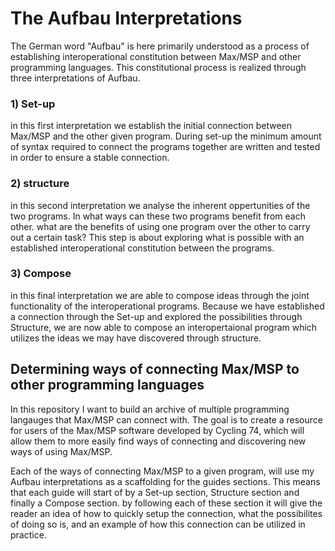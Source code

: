 # The Aufbau Interpretations
The German word "Aufbau" is here primarily understood as a process of establishing interoperational constitution between Max/MSP and other programming languages. This constitutional process is realized through three interpretations of Aufbau.

### 1) Set-up
in this first interpretation we establish the initial connection between Max/MSP and the other given program. During set-up the minimum amount of syntax required to connect the programs together are written and tested in order to ensure a stable connection.

### 2) structure
in this second interpretation we analyse the inherent oppertunities of the two programs. In what ways can these two programs benefit from each other. what are the benefits of using one program over the other to carry out a certain task? This step is about exploring what is possible with an established interoperational constitution between the programs.

### 3) Compose
in this final interpretation we are able to compose ideas through the joint functionality of the interoperational programs. Because we have established a connection through the Set-up and explored the possibilities through Structure, we are now able to compose an interopertaional program which utilizes the ideas we may have discovered through structure.

## Determining ways of connecting Max/MSP to other programming languages
In this repository I want to build an archive of multiple programming langauges that Max/MSP can connect with. The goal is to create a resource for users of the Max/MSP software developed by Cycling 74, which will allow them to more easily find ways of connecting and discovering new ways of using Max/MSP.

Each of the ways of connecting Max/MSP to a given program, will use my Aufbau interpretations as a scaffolding for the guides sections. This means that each guide will start of by a Set-up section, Structure section and finally a Compose section. by following each of these section it will give the reader an idea of how to quickly setup the connection, what the possibilites of doing so is, and an example of how this connection can be utilized in practice. 
